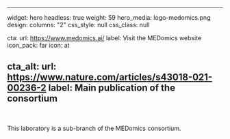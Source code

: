 ---
  widget: hero
  headless: true
  weight: 59
  hero_media: logo-medomics.png
  design:
  columns: "2"
  css_style: null
  css_class: null

  cta:
  url: https://www.medomics.ai/
  label: Visit the MEDomics website
  icon_pack: far
  icon: at

  cta_alt:
  url: https://www.nature.com/articles/s43018-021-00236-2
  label: Main publication of the consortium
  ---
<br>

  This laboratory is a sub-branch of the MEDomics consortium.

  <br>
